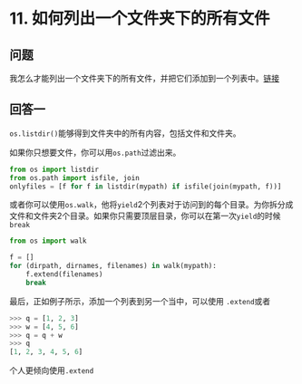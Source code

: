 # 11. 如何列出一个文件夹下的所有文件

## 问题

我怎么才能列出一个文件夹下的所有文件，并把它们添加到一个列表中。[链接](https://stackoverflow.com/questions/3207219/how-do-i-list-all-files-of-a-directory)


## 回答一

`os.listdir()`能够得到文件夹中的所有内容，包括文件和文件夹。

如果你只想要文件，你可以用`os.path`过滤出来。

```python
from os import listdir
from os.path import isfile, join
onlyfiles = [f for f in listdir(mypath) if isfile(join(mypath, f))]
```

或者你可以使用`os.walk`，他将`yield`2个列表对于访问到的每个目录。为你拆分成文件和文件夹2个目录。如果你只需要顶层目录，你可以在第一次`yield`的时候`break`

```python
from os import walk

f = []
for (dirpath, dirnames, filenames) in walk(mypath):
    f.extend(filenames)
    break
```

最后，正如例子所示，添加一个列表到另一个当中，可以使用 `.extend`或者

```python
>>> q = [1, 2, 3]
>>> w = [4, 5, 6]
>>> q = q + w
>>> q
[1, 2, 3, 4, 5, 6]
```

个人更倾向使用`.extend`
